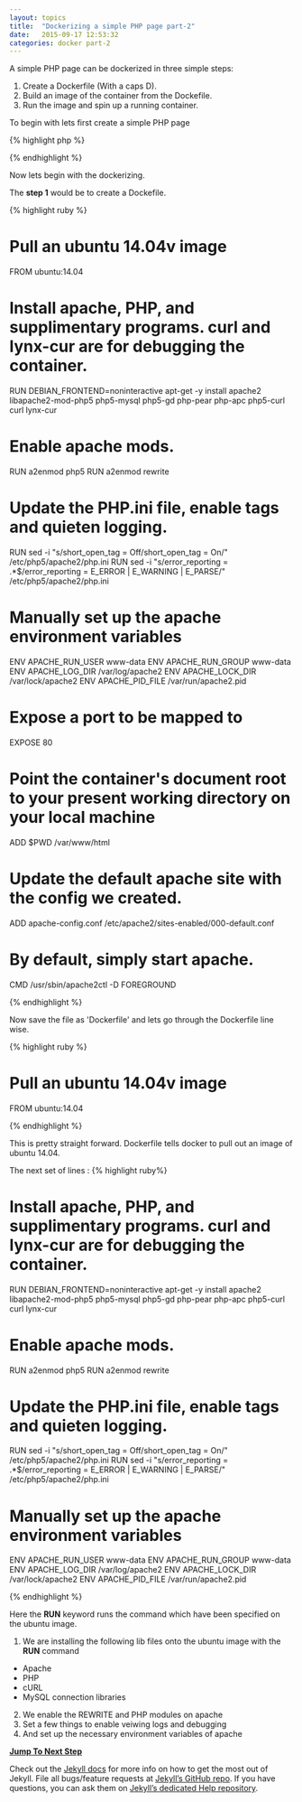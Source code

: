 ```yaml
---
layout: topics
title:  "Dockerizing a simple PHP page part-2"
date:   2015-09-17 12:53:32
categories: docker part-2
---
```


A simple PHP page can be dockerized in three simple steps:

1. Create a Dockerfile (With a caps D).
2. Build an image of the container from the Dockefile.
3. Run the image and spin up a running container.

To begin with lets first create a simple PHP page

{% highlight php %}
<?php
  echo "Hello World";
?>
{% endhighlight %}

Now lets begin with the dockerizing.

The **step 1** would be to create a Dockefile.

{% highlight ruby %}
# Pull an ubuntu 14.04v image
FROM ubuntu:14.04

# Install apache, PHP, and supplimentary programs. curl and lynx-cur are for debugging the container.
RUN DEBIAN_FRONTEND=noninteractive apt-get -y install apache2 libapache2-mod-php5 php5-mysql php5-gd php-pear php-apc php5-curl curl lynx-cur

# Enable apache mods.
RUN a2enmod php5
RUN a2enmod rewrite

# Update the PHP.ini file, enable <? ?> tags and quieten logging.
RUN sed -i "s/short_open_tag = Off/short_open_tag = On/" /etc/php5/apache2/php.ini
RUN sed -i "s/error_reporting = .*$/error_reporting = E_ERROR | E_WARNING | E_PARSE/" /etc/php5/apache2/php.ini

# Manually set up the apache environment variables
ENV APACHE_RUN_USER www-data
ENV APACHE_RUN_GROUP www-data
ENV APACHE_LOG_DIR /var/log/apache2
ENV APACHE_LOCK_DIR /var/lock/apache2
ENV APACHE_PID_FILE /var/run/apache2.pid

# Expose a port to be mapped to
EXPOSE 80

# Point the container's document root to your present working directory on your local machine
ADD $PWD /var/www/html

# Update the default apache site with the config we created.
ADD apache-config.conf /etc/apache2/sites-enabled/000-default.conf

# By default, simply start apache.
CMD /usr/sbin/apache2ctl -D FOREGROUND

{% endhighlight %}

Now save the file as 'Dockerfile' and lets go through the Dockerfile line wise.

{% highlight ruby %}

# Pull an ubuntu 14.04v image
FROM ubuntu:14.04

{% endhighlight %}

This is pretty straight forward. Dockerfile tells docker to pull out an image of ubuntu 14.04.

The next set of lines :
{% highlight ruby%}

# Install apache, PHP, and supplimentary programs. curl and lynx-cur are for debugging the container.
RUN DEBIAN_FRONTEND=noninteractive apt-get -y install apache2 libapache2-mod-php5 php5-mysql php5-gd php-pear php-apc php5-curl curl lynx-cur

# Enable apache mods.
RUN a2enmod php5
RUN a2enmod rewrite

# Update the PHP.ini file, enable <? ?> tags and quieten logging.
RUN sed -i "s/short_open_tag = Off/short_open_tag = On/" /etc/php5/apache2/php.ini
RUN sed -i "s/error_reporting = .*$/error_reporting = E_ERROR | E_WARNING | E_PARSE/" /etc/php5/apache2/php.ini

# Manually set up the apache environment variables
ENV APACHE_RUN_USER www-data
ENV APACHE_RUN_GROUP www-data
ENV APACHE_LOG_DIR /var/log/apache2
ENV APACHE_LOCK_DIR /var/lock/apache2
ENV APACHE_PID_FILE /var/run/apache2.pid

{% endhighlight %}

Here the **RUN** keyword runs the command which have been specified on the ubuntu image.

1. We are installing the following lib files onto the ubuntu image with the **RUN** command
  * Apache
  * PHP
  * cURL
  * MySQL connection libraries
2. We enable the REWRITE and PHP modules on apache
3. Set a few things to enable veiwing logs and debugging
4. And set up the necessary environment variables of apache

**[Jump To Next Step][part-2]**

Check out the [Jekyll docs][jekyll] for more info on how to get the most out of Jekyll. File all bugs/feature requests at [Jekyll’s GitHub repo][jekyll-gh]. If you have questions, you can ask them on [Jekyll’s dedicated Help repository][jekyll-help].

[part-2]:      using-php-2.html
[jekyll]:      http://jekyllrb.com
[jekyll-gh]:   https://github.com/jekyll/jekyll
[jekyll-help]: https://github.com/jekyll/jekyll-help
